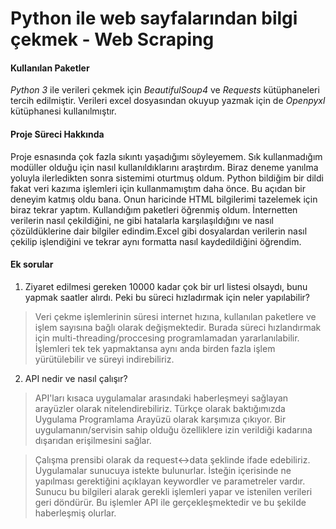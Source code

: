 # Python ile web sayfalarından bilgi çekmek - Web Scraping

#### Kullanılan Paketler
*Python 3* ile verileri çekmek için *BeautifulSoup4* ve *Requests* kütüphaneleri tercih edilmiştir.
Verileri excel dosyasından okuyup yazmak için de *Openpyxl* kütüphanesi kullanılmıştır.

#### Proje Süreci Hakkında
Proje esnasında çok fazla sıkıntı yaşadığımı söyleyemem. Sık kullanmadığım modüller olduğu için nasıl kullanıldıklarını araştırdım. Biraz deneme yanılma yoluyla ilerledikten sonra sistemimi oturtmuş oldum. Python bildiğim bir dildi fakat veri kazıma işlemleri için kullanmamıştım daha önce. Bu açıdan bir deneyim katmış oldu bana. Onun haricinde HTML bilgilerimi tazelemek için biraz tekrar yaptım. Kullandığım paketleri öğrenmiş oldum. İnternetten verilerin nasıl çekildiğini, ne gibi hatalarla karşılaşıldığını ve nasıl çözüldüklerine dair bilgiler edindim.Excel gibi dosyalardan verilerin nasıl çekilip işlendiğini ve tekrar aynı formatta nasıl kaydedildiğini öğrendim.

#### Ek sorular
1) Ziyaret edilmesi gereken 10000 kadar çok bir url listesi olsaydı, bunu yapmak saatler alırdı. Peki bu süreci hızladırmak için neler yapılabilir?
>Veri çekme işlemlerinin süresi internet hızına, kullanılan paketlere ve işlem sayısına bağlı olarak değişmektedir. Burada süreci hızlandırmak için multi-threading/proccesing programlamadan yararlanılabilir. İşlemleri tek tek yapmaktansa aynı anda birden fazla işlem yürütülebilir ve süreyi indirebiliriz.

2) API nedir ve nasıl çalışır?
>API'ları kısaca uygulamalar arasındaki haberleşmeyi sağlayan arayüzler olarak nitelendirebiliriz. Türkçe olarak baktığımızda Uygulama Programlama Arayüzü olarak karşımıza çıkıyor. Bir uygulamanın/servisin sahip olduğu özelliklere izin verildiği kadarına dışarıdan erişilmesini sağlar.

>Çalışma prensibi olarak da request<->data şeklinde ifade edebiliriz. Uygulamalar sunucuya istekte bulunurlar. İsteğin içerisinde ne yapılması gerektiğini açıklayan keywordler ve parametreler vardır. Sunucu bu bilgileri alarak gerekli işlemleri yapar ve istenilen verileri geri döndürür. Bu işlemler API ile gerçekleşmektedir ve bu şekilde haberleşmiş olurlar.

